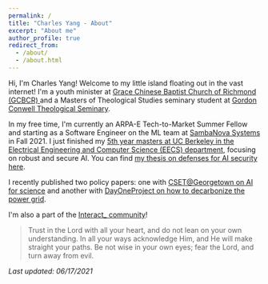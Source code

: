 ```yaml
---
permalink: /
title: "Charles Yang - About"
excerpt: "About me"
author_profile: true
redirect_from:
  - /about/
  - /about.html
---
```


Hi, I'm Charles Yang! Welcome to my little island floating out in the vast internet! I'm a youth minister at [Grace Chinese Baptist Church of Richmond (GCBCR) ](http://www.gcbcr.org/) and a Masters of Theological Studies seminary student at [Gordon Conwell Theological Seminary](https://www.gordonconwell.edu/).

In my free time, I'm currently an ARPA-E Tech-to-Market Summer Fellow and starting as a Software Engineer on the ML team at [SambaNova Systems](https://sambanova.ai/) in Fall 2021. I just finished my [5th year masters at UC Berkeley in the Electrical Engineering and Computer Science (EECS) department](https://eecs.berkeley.edu/academics/graduate/industry-programs/5yrms), focusing on robust and secure AI. You can find [my thesis on defenses for AI security here](https://www2.eecs.berkeley.edu/Pubs/TechRpts/2021/EECS-2021-90.html). 

I recently published two policy papers: one with [CSET@Georgetown on AI for science](https://cset.georgetown.edu/publication/machine-intelligence-for-scientific-discovery-and-engineering-invention/) and another with [DayOneProject on how to decarbonize the power grid](https://www.dayoneproject.org/post/building-back-with-a-cleaner-power-grid-for-america). 

I'm also a part of the [Interact_ community](https://joininteract.com/)!


>    Trust in the Lord with all your heart, and do not lean on your own understanding. In all your ways acknowledge Him,
    and He will make straight your paths. Be not wise in your own eyes;
    fear the Lord, and turn away from evil.

*Last updated: 06/17/2021*
